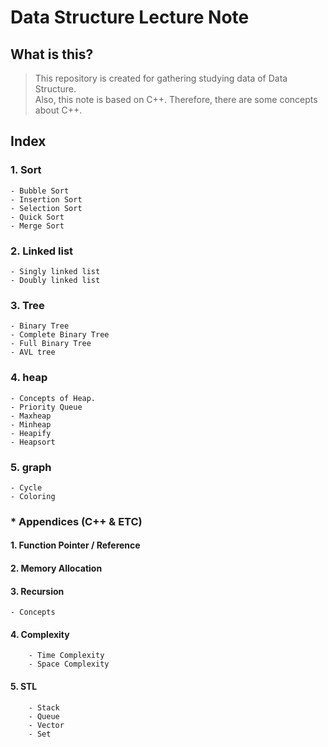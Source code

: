 # Data Structure Lecture Note

## What is this?
> This repository is created for gathering studying data of Data Structure.  
> Also, this note is based on C++. Therefore, there are some concepts about C++.

## Index  

### 1. Sort
	- Bubble Sort
	- Insertion Sort
	- Selection Sort
	- Quick Sort
	- Merge Sort

### 2. Linked list  
	- Singly linked list
	- Doubly linked list

### 3. Tree  
	- Binary Tree
	- Complete Binary Tree
	- Full Binary Tree
	- AVL tree

### 4. heap  
	- Concepts of Heap.
	- Priority Queue
	- Maxheap
	- Minheap
	- Heapify
	- Heapsort

### 5. graph
    - Cycle
	- Coloring

### * Appendices (C++ & ETC)   
#### 1. Function Pointer / Reference

#### 2. Memory Allocation

#### 3. Recursion
	- Concepts

#### 4. Complexity
		- Time Complexity
		- Space Complexity

#### 5. STL
		- Stack
		- Queue
		- Vector
		- Set
